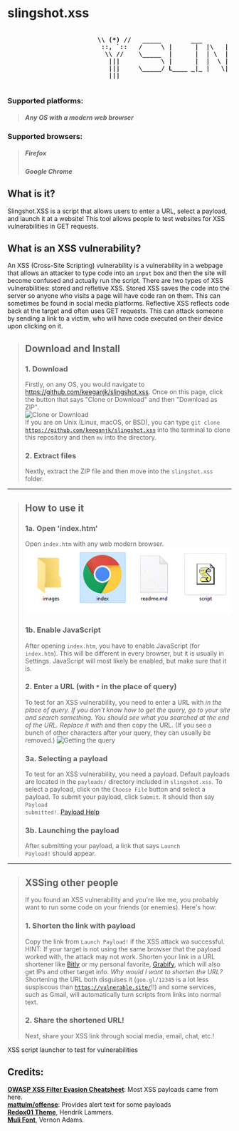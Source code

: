# slingshot.xss

<pre>
<b>
                        \\ (*) //   _____        ___         ____     _____          ____  _____
                         ::, `::   /     \ |      |  |\   | /    \   /     \ |    | /    \   |
                          \\ //    \_____  |      |  | \  | |   _,   \_____  |____| |    |   |
                           |||           \ |      |  |  \ | |    |         \ |    | |    |   |
                           |||     \_____/ L____ _|_ |   \| \____/   \_____/ |    | \____/   |
                           |||
</b>
</pre>

### Supported platforms:
> <h5>Any OS with a modern web browser</h5>
### Supported browsers:
> <h5>Firefox</h5>
> <h5>Google Chrome</h5>

## What is it?
Slingshot.XSS is a script that allows users to enter a URL, select a payload, and launch it at a website! This tool allows people to test websites for XSS vulnerabilities in GET requests.
## What is an XSS vulnerability?
An XSS (Cross-Site Scripting) vulnerability is a vulnerability in a webpage that allows an attacker to type code into an <code>input</code> box and then the site will become confused and actually run the script. There are two types of XSS vulnerabilities: stored and refletive XSS. Stored XSS saves the code into the server so anyone who visits a page will have code ran on them. This can sometimes be found in social media platforms. Reflective XSS reflects code back at the target and often uses GET requests. This can attack someone by sending a link to a victim, who will have code executed on their device upon clicking on it.
> ## Download and Install
> ### 1. Download
> Firstly, on any OS, you would navigate to https://github.com/keeganjk/slingshot.xss. Once on this page, click the button that says "Clone or Download" and then "Download as ZIP".
> <br />
> ![Clone or Download](https://github.com/keeganjk/slingshot.xss/blob/master/images/clone-download.gif?raw=true "")
> <br />
> If you are on Unix (Linux, macOS, or BSD), you can type <code>git clone https://github.com/keeganjk/slingshot.xss</code> into the terminal to 
> clone this repository and then <code>mv</code> into the directory.
> ### 2. Extract files
> Nextly, extract the ZIP file and then move into the <code>slingshot.xss</code> folder.

<hr>

> ## How to use it
> ### 1a. Open 'index.htm'
> Open <code>index.htm</code> with any web modern browser.
> <br />
> ![Clicking on index.htm](https://github.com/keeganjk/smokescreen/blob/master/images/index.GIF?raw=true "") 
> ### 1b. Enable JavaScript
> After opening <code>index.htm</code>, you have to enable JavaScript (for <code>index.htm</code>).
> This will be different in every browser, but it is usually in Settings.
> JavaScript will most likely be enabled, but make sure that it is.
> ### 2. Enter a URL (with <code>*</code> in the place of query)
> To test for an XSS vulnerability, you need to enter a URL with <code>*</code> in the place of query.
> If you don't know how to get the query, go to your site and search something. You should see what you searched at the end of the URL. Replace it with <code>*</code> and then copy the URL. (If you see a bunch of other characters after your query, they can usually be removed.)
> ![Getting the query](https://github.com/keeganjk/slingshot.xss/blob/master/images/url.gif?raw=true "") 
> ### 3a. Selecting a payload
> To test for an XSS vulnerability, you need a payload. Default payloads are located in the <code>payloads/</code> directory included in <code>slingshot.xss</code>.
> To select a payload, click on the <code>Choose File</code> button and select a payload. To submit your payload, click <code>Submit</code>.
> It should then say <code>Payload submitted!</code>.
> [Payload Help](https://github.com/keeganjk/slingshot.xss/tree/master/payloads "Payload Help")
> ### 3b. Launching the payload
> After submitting your payload, a link that says <code>Launch Payload!</code> should appear.

<hr>

> ## XSSing other people
> If you found an XSS vulnerability and you're like me, you probably want to run some code on your friends (or enemies). Here's how:
> ### 1. Shorten the link with payload
> Copy the link from <code>Launch Payload!</code> if the XSS attack wa successful.
> HINT: If your target is not using the same browser that the payload worked with, the attack may not work.
> Shorten your link in a URL shortener like [Bitly](https://bit.ly "Bitly") or my personal favorite, [Grabify](https://grabify.link "Grabify"), which will also get IPs and other target info.
> <i>Why would I want to shorten the URL?</i>
> Shortening the URL both disguises it (<code>goo.gl/12345</code> is a lot less suspiscous than <code>https://vulnerable.site/<script>document.cookie(); alert("j0uV3 /bin pwned!");</script></code>!!) and some services, such as Gmail, will automatically turn scripts from links into normal text.
> ### 2. Share the shortened URL!
> Next, share your XSS link through social media, email, chat, etc.!

XSS script launcher to test for vulnerabilities
## Credits:
<b>[OWASP XSS Filter Evasion Cheatsheet](https://www.owasp.org/index.php/XSS_Filter_Evasion_Cheat_Sheet "OWASP XSS Filter Evasion Cheatsheet")</b>: Most XSS payloads came from here. <br />
<b>[mattulm/offense](github.com/mattulm/offense "github.com/mattulm/offense")</b>: Provides alert text for some payloads <br />
<b>[Redox01 Theme](https://www.toptal.com/designers/subtlepatterns/redox-01/ "Redox01 Theme")</b>, Hendrik Lammers. <br />
<b>[Muli Font](https://fonts.google.com/specimen/Muli "Muli Font")</b>, Vernon Adams.
